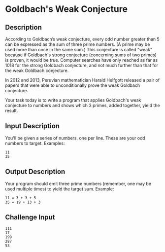 # Goldbach's Weak Conjecture #

## Description ##

According to Goldbach’s weak conjecture, every odd number greater than 5 can be expressed as the sum of three prime numbers. (A prime may be used more than once in the same sum.) This conjecture is called "weak" because if Goldbach's strong conjecture (concerning sums of two primes) is proven, it would be true. Computer searches have only reached as far as 1018 for the strong Goldbach conjecture, and not much further than that for the weak Goldbach conjecture.

In 2012 and 2013, Peruvian mathematician Harald Helfgott released a pair of papers that were able to unconditionally prove the weak Goldbach conjecture.

Your task today is to write a program that applies Goldbach's weak conjecture to numbers and shows which 3 primes, added together, yield the result.

## Input Description ##

You'll be given a series of numbers, one per line. These are your odd numbers to target. Examples:
```
11
35
```

## Output Description ##

Your program should emit three prime numbers (remember, one may be used multiple times) to yield the target sum. Example:
```
11 = 3 + 3 + 5
35 = 19 + 13 + 3
```

## Challenge Input ##

```
111
17
199
287
53
```